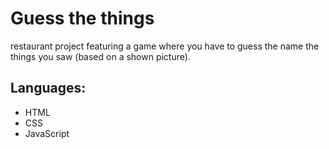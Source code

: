 # Guess the things

restaurant project featuring a game where you have to guess the name the things you saw (based on a shown picture).


## Languages:
* HTML
* CSS
* JavaScript
